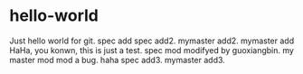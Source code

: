 # hello-world
Just hello world for git.
spec add
spec add2.
mymaster add2.
mymaster add
HaHa, you konwn, this is just a test. spec mod
modifyed by guoxiangbin. my master mod
mod a bug.
haha
spec add3.
mymaster add3.
